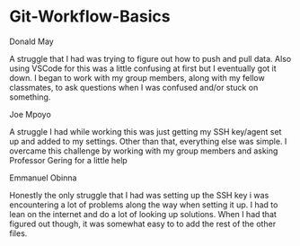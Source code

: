 # Git-Workflow-Basics

Donald May

A struggle that I had was trying to figure out how to push and pull data. Also using VSCode for this was a little confusing at first but I eventually got it down. I began to work with my group members, along with my fellow classmates, to ask questions when I was confused and/or stuck on something.

Joe Mpoyo

A struggle I had while working this was just getting my SSH key/agent set up and added to my settings. Other than that, everything else was simple. I overcame this challenge by working with my group members and asking Professor Gering for a little help

Emmanuel Obinna

Honestly the only struggle that I had was setting up the SSH key i was encountering a lot of problems along the way when setting it up. I had to lean on the internet and do a lot of looking up solutions. When I had that figured out though, it was somewhat easy to to add the rest of the other files.